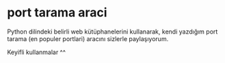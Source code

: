# port tarama araci
Python dilindeki belirli web kütüphanelerini kullanarak,
kendi yazdığım port tarama (en populer portlari) aracını sizlerle paylaşıyorum.

Keyifli kullanmalar ^^
